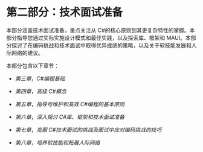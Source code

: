 # 第二部分：技术面试准备

本部分涵盖技术面试准备，重点关注从 C#的核心原则到其更复杂特性的掌握。本部分指导您通过实际实施设计模式和最佳实践，以及探索库、框架和 MAUI。本部分探讨了在编码挑战和技术面试中取得优异成绩的策略，以及关于软技能发展和人际网络的建议。

本部分包含以下章节：

+   *第三章*，*C#编程基础*

+   *第四章*，*高级 C#概念*

+   *第五章*，*指导可维护和高效 C#编程的基本原则*

+   *第六章*，*深入探讨 C#库、框架和技术面试准备*

+   *第七章*，*克服 C#技术面试的挑战及面试中应对编码挑战的技巧*

+   *第八章*，*培养软技能和拓展人际网络*
